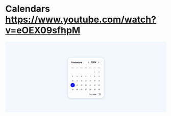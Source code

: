 # Calendars https://www.youtube.com/watch?v=eOEX09sfhpM
<p align="center">
  <img src="preview.png" alt="preview del proyecto" width="600">
</p>